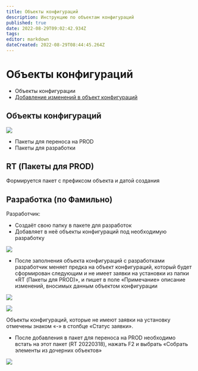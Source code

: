 ```yaml
---
title: Объекты конфигураций
description: Инструкцию по объектам конфигураций
published: true
date: 2022-08-29T09:02:42.934Z
tags: 
editor: markdown
dateCreated: 2022-08-29T08:44:45.264Z
---
```


# Объекты конфигураций

* Объекты конфигурации
* [Добавление изменений в объект конфигураций](dobavlenie-v-obekt-konfiguracii.md)

## **Объекты конфигураций**

![](<../../../../.gitbook/assets/0 (88)>)

* Пакеты для переноса на PROD
* Пакеты для разработки

## **RT (Пакеты для PROD)**

Формируется пакет с префиксом объекта и датой создания

## Разработка (по Фамильно)

Разработчик:

* Создаёт свою папку в пакете для разработок
* Добавляет в неё объекты конфигураций под необходимую разработку

![](<../../../../.gitbook/assets/1 (73)>)

* После заполнения объекта конфигураций с разработками разработчик меняет предка на объект конфигураций, который будет сформирован следующим и не имеет заявки на установки из папки «RT (Пакеты для PROD)», и пишет в поле «Примечание» описание изменений, вносимых данным объектом конфигурации

![](<../../../../.gitbook/assets/2 (57)>)

![](<../../../../.gitbook/assets/3 (49)>)

Объекты конфигураций, которые не имеют заявки на установку отмечены знаком «-» в столбце «Статус заявки».

* После добавления в пакет для переноса на PROD необходимо встать на этот пакет (RT 20220318), нажать F2 и выбрать «Собрать элементы из дочерних объектов»

![](<../../../../.gitbook/assets/4 (33)>)

